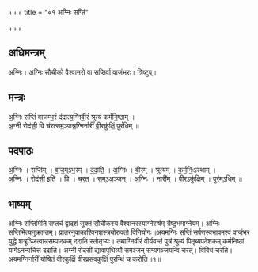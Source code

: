 +++
title = "०१ अग्निः सप्तिं"

+++
## अधिमन्त्रम्
अग्निः। अग्निः सौचीको वैश्वानरो वा सप्तिर्वा वाजंभरः। त्रिष्टुप्।

## मन्त्रः
अ॒ग्निः सप्तिं॑ वाजम्भ॒रं द॑दात्य॒ग्निर्वी॒रं श्रुत्यं॑ कर्मनि॒ष्ठाम् ।  
अ॒ग्नी रोद॑सी॒ वि च॑रत्सम॒ञ्जन्न॒ग्निर्नारीं॑ वी॒रकु॑क्षिं॒ पुरं॑धिम् ॥

## पदपाठः
अ॒ग्निः । सप्ति॑म् । वा॒ज॒म्ऽभ॒रम् । द॒दा॒ति॒ । अ॒ग्निः । वी॒रम् । श्रुत्य॑म् । क॒र्म॒निः॒ऽस्थाम् ।  
अ॒ग्निः । रोद॑सी॒ इति॑ । वि । च॒र॒त् । स॒म्ऽअ॒ञ्जन् । अ॒ग्निः । नारी॑म् । वी॒रऽकु॑क्षिम् । पुर॑म्ऽधिम् ॥

## भाष्यम्
अग्निः सप्तिमिति सप्तर्चं द्वादशं सूक्तं सौचीकस्य वैश्वानरस्याग्नेरार्षम् त्रैष्टुभमाग्नेयम्। अग्निः सप्तिमित्यनुक्रान्तम्। प्रातरनुवाकाश्विनशस्त्रयोरुक्तो विनियोगः॥अयमग्निः सप्तिं सर्पणस्वभावमश्वं वाजंभरं युद्धे शत्रूञ्जित्वान्नसम्पादकम् ददाति स्तोतृभ्यः। तथाग्निर्वीरं वीर्यवन्तं पुत्रं श्रुत्यं पितृब्यपदेशकम् कर्मनिष्ठां यागेऽनन्यचित्तं ददाति। अग्नी रोदसी द्यावापृथिव्यौ समञ्जन् सम्यगञ्जयन्वि चरत्। विविधं चरति। अयमग्निर्नारीं योषितं वीरकुक्षिं वीरप्रसवकुक्षिं पुरन्थिं च करोति॥१॥